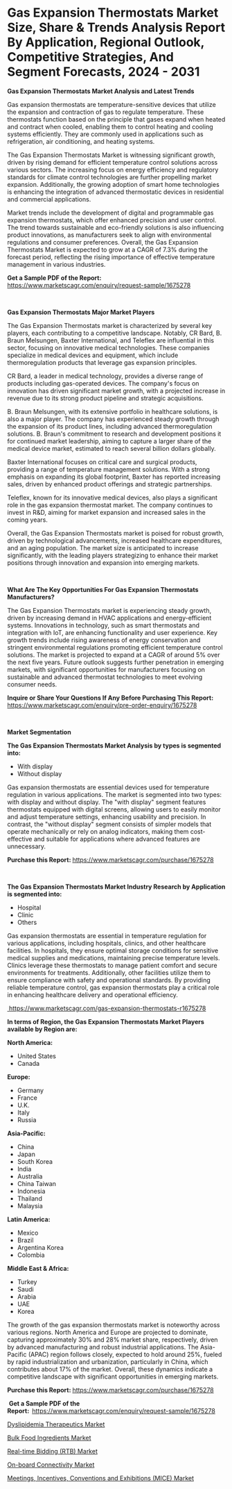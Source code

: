 <p><h1>Gas Expansion Thermostats Market Size, Share & Trends Analysis Report By Application, Regional Outlook, Competitive Strategies, And Segment Forecasts, 2024 - 2031</h1></p><p><strong>Gas Expansion Thermostats Market Analysis and Latest Trends</strong></p>
<p><p>Gas expansion thermostats are temperature-sensitive devices that utilize the expansion and contraction of gas to regulate temperature. These thermostats function based on the principle that gases expand when heated and contract when cooled, enabling them to control heating and cooling systems efficiently. They are commonly used in applications such as refrigeration, air conditioning, and heating systems.</p><p>The Gas Expansion Thermostats Market is witnessing significant growth, driven by rising demand for efficient temperature control solutions across various sectors. The increasing focus on energy efficiency and regulatory standards for climate control technologies are further propelling market expansion. Additionally, the growing adoption of smart home technologies is enhancing the integration of advanced thermostatic devices in residential and commercial applications.</p><p>Market trends include the development of digital and programmable gas expansion thermostats, which offer enhanced precision and user control. The trend towards sustainable and eco-friendly solutions is also influencing product innovations, as manufacturers seek to align with environmental regulations and consumer preferences. Overall, the Gas Expansion Thermostats Market is expected to grow at a CAGR of 7.3% during the forecast period, reflecting the rising importance of effective temperature management in various industries.</p></p>
<p><strong>Get a Sample PDF of the Report:&nbsp;</strong> <a href="https://www.marketscagr.com/enquiry/request-sample/1675278?utm_campaign=1545&utm_medium=2&utm_source=Github&utm_content=ia&utm_term=10102024&utm_id=gas-expansion-thermostats">https://www.marketscagr.com/enquiry/request-sample/1675278</a></p>
<p>&nbsp;</p>
<p><strong>Gas Expansion Thermostats Major Market Players</strong></p>
<p><p>The Gas Expansion Thermostats market is characterized by several key players, each contributing to a competitive landscape. Notably, CR Bard, B. Braun Melsungen, Baxter International, and Teleflex are influential in this sector, focusing on innovative medical technologies. These companies specialize in medical devices and equipment, which include thermoregulation products that leverage gas expansion principles.</p><p>CR Bard, a leader in medical technology, provides a diverse range of products including gas-operated devices. The company's focus on innovation has driven significant market growth, with a projected increase in revenue due to its strong product pipeline and strategic acquisitions.</p><p>B. Braun Melsungen, with its extensive portfolio in healthcare solutions, is also a major player. The company has experienced steady growth through the expansion of its product lines, including advanced thermoregulation solutions. B. Braun's commitment to research and development positions it for continued market leadership, aiming to capture a larger share of the medical device market, estimated to reach several billion dollars globally.</p><p>Baxter International focuses on critical care and surgical products, providing a range of temperature management solutions. With a strong emphasis on expanding its global footprint, Baxter has reported increasing sales, driven by enhanced product offerings and strategic partnerships.</p><p>Teleflex, known for its innovative medical devices, also plays a significant role in the gas expansion thermostat market. The company continues to invest in R&D, aiming for market expansion and increased sales in the coming years.</p><p>Overall, the Gas Expansion Thermostats market is poised for robust growth, driven by technological advancements, increased healthcare expenditures, and an aging population. The market size is anticipated to increase significantly, with the leading players strategizing to enhance their market positions through innovation and expansion into emerging markets.</p></p>
<p>&nbsp;</p>
<p><strong>What Are The Key Opportunities For Gas Expansion Thermostats Manufacturers?</strong></p>
<p><p>The Gas Expansion Thermostats market is experiencing steady growth, driven by increasing demand in HVAC applications and energy-efficient systems. Innovations in technology, such as smart thermostats and integration with IoT, are enhancing functionality and user experience. Key growth trends include rising awareness of energy conservation and stringent environmental regulations promoting efficient temperature control solutions. The market is projected to expand at a CAGR of around 5% over the next five years. Future outlook suggests further penetration in emerging markets, with significant opportunities for manufacturers focusing on sustainable and advanced thermostat technologies to meet evolving consumer needs.</p></p>
<p><strong>Inquire or Share Your Questions If Any Before Purchasing This Report:</strong> <a href="https://www.marketscagr.com/enquiry/pre-order-enquiry/1675278?utm_campaign=1545&utm_medium=2&utm_source=Github&utm_content=ia&utm_term=10102024&utm_id=gas-expansion-thermostats">https://www.marketscagr.com/enquiry/pre-order-enquiry/1675278</a></p>
<p>&nbsp;</p>
<p><strong>Market Segmentation</strong></p>
<p><strong>The Gas Expansion Thermostats Market Analysis by types is segmented into:</strong></p>
<p><ul><li>With display</li><li>Without display</li></ul></p>
<p><p>Gas expansion thermostats are essential devices used for temperature regulation in various applications. The market is segmented into two types: with display and without display. The "with display" segment features thermostats equipped with digital screens, allowing users to easily monitor and adjust temperature settings, enhancing usability and precision. In contrast, the "without display" segment consists of simpler models that operate mechanically or rely on analog indicators, making them cost-effective and suitable for applications where advanced features are unnecessary.</p></p>
<p><strong>Purchase this Report:&nbsp;</strong><a href="https://www.marketscagr.com/purchase/1675278?utm_campaign=1545&utm_medium=2&utm_source=Github&utm_content=ia&utm_term=10102024&utm_id=gas-expansion-thermostats">https://www.marketscagr.com/purchase/1675278</a></p>
<p>&nbsp;</p>
<p><strong>The Gas Expansion Thermostats Market Industry Research by Application is segmented into:</strong></p>
<p><ul><li>Hospital</li><li>Clinic</li><li>Others</li></ul></p>
<p><p>Gas expansion thermostats are essential in temperature regulation for various applications, including hospitals, clinics, and other healthcare facilities. In hospitals, they ensure optimal storage conditions for sensitive medical supplies and medications, maintaining precise temperature levels. Clinics leverage these thermostats to manage patient comfort and secure environments for treatments. Additionally, other facilities utilize them to ensure compliance with safety and operational standards. By providing reliable temperature control, gas expansion thermostats play a critical role in enhancing healthcare delivery and operational efficiency.</p></p>
<p><a href="https://www.marketscagr.com/gas-expansion-thermostats-r1675278?utm_campaign=1545&utm_medium=2&utm_source=Github&utm_content=ia&utm_term=10102024&utm_id=gas-expansion-thermostats">&nbsp;https://www.marketscagr.com/gas-expansion-thermostats-r1675278</a></p>
<p><strong>In terms of Region, the Gas Expansion Thermostats Market Players available by Region are:</strong></p>
<p>
    <p> <strong> North America: </strong>
        <ul>
            <li>United States</li>
            <li>Canada</li>
        </ul>
        </p> 
    <p> <strong> Europe: </strong>
        <ul>
            <li>Germany</li>
            <li>France</li>
            <li>U.K.</li>
            <li>Italy</li>
            <li>Russia</li>
        </ul>
        </p> 
    <p> <strong> Asia-Pacific: </strong>
        <ul>
            <li>China</li>
            <li>Japan</li>
            <li>South Korea</li>
            <li>India</li>
            <li>Australia</li>
            <li>China Taiwan</li>
            <li>Indonesia</li>
            <li>Thailand</li>
            <li>Malaysia</li>
        </ul>
        </p> 
    <p> <strong> Latin America: </strong>
        <ul>
            <li>Mexico</li>
            <li>Brazil</li>
            <li>Argentina Korea</li>
            <li>Colombia</li>
        </ul>
        </p> 
    <p> <strong> Middle East & Africa: </strong>
        <ul>
            <li>Turkey</li>
            <li>Saudi</li>
            <li>Arabia</li>
            <li>UAE</li>
            <li>Korea</li>
        </ul>
    </p>
    </p>
<p><p>The growth of the gas expansion thermostats market is noteworthy across various regions. North America and Europe are projected to dominate, capturing approximately 30% and 28% market share, respectively, driven by advanced manufacturing and robust industrial applications. The Asia-Pacific (APAC) region follows closely, expected to hold around 25%, fueled by rapid industrialization and urbanization, particularly in China, which contributes about 17% of the market. Overall, these dynamics indicate a competitive landscape with significant opportunities in emerging markets.</p></p>
<p><strong>Purchase this Report: </strong><a href="https://www.marketscagr.com/purchase/1675278?utm_campaign=1545&utm_medium=2&utm_source=Github&utm_content=ia&utm_term=10102024&utm_id=gas-expansion-thermostats">https://www.marketscagr.com/purchase/1675278</a></p>
<p>&nbsp;<strong>Get a Sample PDF of the Report:&nbsp;&nbsp;</strong><a href="https://www.marketscagr.com/enquiry/request-sample/1675278?utm_campaign=1545&utm_medium=2&utm_source=Github&utm_content=ia&utm_term=10102024&utm_id=gas-expansion-thermostats">https://www.marketscagr.com/enquiry/request-sample/1675278</a></p>
<p><strong></strong></p>
<p><p><a href="https://www.linkedin.com/pulse/future-dyslipidemia-therapeutics-market-global-forecast-trends-d8d0f?utm_campaign=1545&utm_medium=2&utm_source=Github&utm_content=ia&utm_term=10102024&utm_id=gas-expansion-thermostats">Dyslipidemia Therapeutics Market</a></p><p><a href="https://issuu.com/reportprime-2/docs/bulk-food-ingredients-market-size-2_81d069b60d2f8c?utm_campaign=1545&utm_medium=2&utm_source=Github&utm_content=ia&utm_term=10102024&utm_id=gas-expansion-thermostats">Bulk Food Ingredients Market</a></p><p><a href="https://www.linkedin.com/pulse/real-time-bidding-rtb-market2024-2031-industry-insights-investment-tl9mf?utm_campaign=1545&utm_medium=2&utm_source=Github&utm_content=ia&utm_term=10102024&utm_id=gas-expansion-thermostats">Real-time Bidding (RTB) Market</a></p><p><a href="https://www.linkedin.com/pulse/strategic-market-insights-navigating-global-on-board-connectivity-9dtsc?utm_campaign=1545&utm_medium=2&utm_source=Github&utm_content=ia&utm_term=10102024&utm_id=gas-expansion-thermostats">On-board Connectivity Market</a></p><p><a href="https://www.linkedin.com/pulse/meetings-incentives-conventions-exhibitions-mice-market-analysis-tvpyf?utm_campaign=1545&utm_medium=2&utm_source=Github&utm_content=ia&utm_term=10102024&utm_id=gas-expansion-thermostats">Meetings, Incentives, Conventions and Exhibitions (MICE) Market</a></p></p>